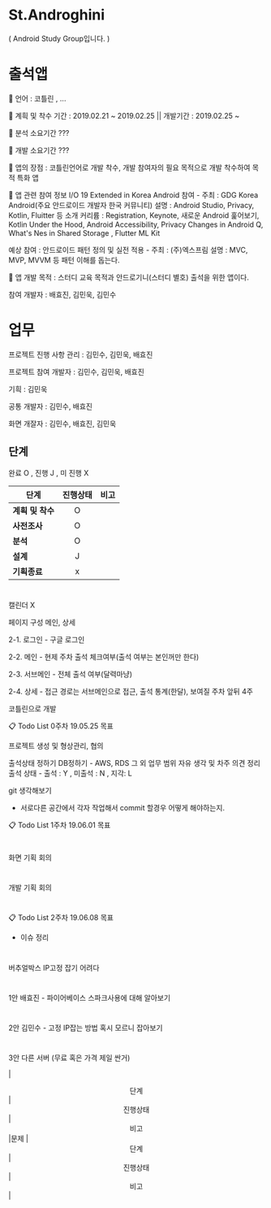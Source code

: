 # St.Androghini
( Android Study Group입니다. )

# 출석앱

📌 언어 : 코틀린 , ...

📌 계흭 및 착수 기간 : 2019.02.21 ~ 2019.02.25 || 개발기간 : 2019.02.25 ~ 

📌 분석 소요기간 ???

📌 개발 소요기간 ???

📌 앱의 장점 : 코틀린언어로 개발 착수, 개발 참여자의 필요 목적으로 개발 착수하여 목적 특화 앱

📌 앱 관련 참여 정보 
I/O 19 Extended in Korea Android 참여 - 주최 : GDG Korea Android(주요 안드로이드 개발자 한국 커뮤니티)
설명 : Android Studio, Privacy, Kotlin, Fluitter 등 소개 
커리륨 : Registration, Keynote, 새로운 Android 훑어보기, Kotlin Under the Hood, Android Accessibility, Privacy Changes in Android Q, What's Nes in Shared Storage , Flutter ML Kit

예상 참여 : 안드로이드 패턴 정의 및 실전 적용 - 주최 : (주)엑스프림
설명 : MVC, MVP, MVVM 등 패턴 이해를 돕는다.


📌 앱 개발 목적 : 스터디 교육 목적과 안드로기니(스터디 별호) 출석을 위한 앱이다.


참여 개발자 : 배효진, 김민욱, 김민수

# 업무 

프로젝트 진행 사항 관리  : 김민수, 김민욱, 배효진

프로젝트 참여 개발자 : 김민수, 김민욱, 배효진

기흭 : 김민욱

공통 개발자 : 김민수, 배효진

화면 개잘자 : 김민수, 배효진, 김민욱

## 단계

완료 O , 진행 J , 미 진행 X

|  <center>단계</center> |  <center>진행상태</center> |  <center>비고</center> |
|:--------|:--------:|--------:|
|**계흭 및 착수** | <center> O </center> | |
|**사전조사** | <center> O </center> | |
|**분석** | <center> O </center> | |
|**설계** | <center> J </center> | |
|**기흭종료** | <center> x </center> | |

# 
# 
# 
# 
# 
# 



캘린더 X

페이지 구성 메인, 상세

2-1. 로그인 - 구글 로그인

2-2. 메인 - 현제 주차 출석 체크여부(출석 여부는 본인꺼만 한다)

2-3. 서브메인 - 전체 출석 여부(달력마냥)

2-4. 상세 - 접근 경로는 서브메인으로 접근, 출석 통계(한달), 보여질 주차 앞뒤 4주

코틀린으로 개발

📋 Todo List 0주차 19.05.25 목표

프로젝트 생성 및 형상관리, 협의

출석상태 정하기
DB정하기 - AWS, RDS 그 외
업무 범위
자유 생각 및 차주 의견 정리  
출석 상태 - 출석 : Y , 미출석 : N , 지각: L


git  생각해보기
- 서로다른 공간에서 각자 작업해서 commit 할경우 어떻게 해야하는지.


📋 Todo List 1주차 19.06.01 목표

#
화면 기획 회의  
#
개발 기획 회의  
#

📋 Todo List 2주차 19.06.08 목표


- 이슈 정리
#
버추얼박스 IP고정 잡기 어려다
#
1안 배효진 - 파이어베이스 스파크사용에 대해 알아보기
#
2안 김민수 - 고정 IP잡는 방법 혹시 모르니 잡아보기
#
3안 다른 서버 (무료 혹은 가격 제일 싼거) 


|  <center>단계</center> |  <center>진행상태</center> |  <center>비고</center> |문제
|  <center>단계</center> |  <center>진행상태</center> |  <center>비고</center> |
